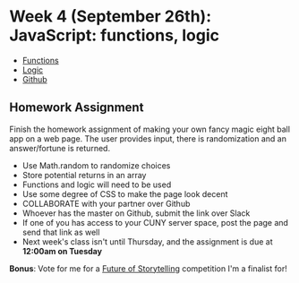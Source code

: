 <h1>Week 4 (September 26th): JavaScript: functions, logic</h1>
<ul>
<li><a href="http://shaunaxani.com/cuny/mmp310/week4/functions.html">Functions</a></li>
<li><a href="http://shaunaxani.com/cuny/mmp310/week4/logic.html">Logic</a></li>
<li><a href="https://docs.google.com/presentation/d/14a1oC6qGu8AjrfUBazd2EIlaQ8bwA4LS2rmBehLzZpc/edit#slide=id.p">Github</a></li>
</ul>

<h2>Homework Assignment</h2>
Finish the homework assignment of making your own fancy magic eight ball app on a web page. The user provides input, there is randomization and an answer/fortune is returned. 
<ul>
<li>Use Math.random to randomize choices</li>
<li>Store potential returns in an array</li>
<li>Functions and logic will need to be used</li>
<li>Use some degree of CSS to make the page look decent</li>
<li>COLLABORATE with your partner over Github</li>
<li>Whoever has the master on Github, submit the link over Slack</li>
<li>If one of you has access to your CUNY server space, post the page and send that link as well</li>
<li>Next week's class isn't until Thursday, and the assignment is due at <b>12:00am on Tuesday</b></li>
</ul>

<b>Bonus</b>: Vote for me for a <a href="https://futureofstorytelling.org/prize">Future of Storytelling</a> competition I'm a finalist for!
